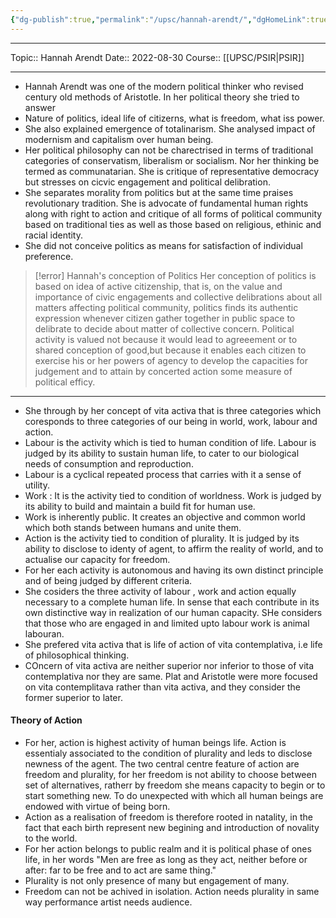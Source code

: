 ```yaml
---
{"dg-publish":true,"permalink":"/upsc/hannah-arendt/","dgHomeLink":true,"dgPassFrontmatter":false}
---
```


----
Topic:: Hannah Arendt
Date:: 2022-08-30
Course:: [[UPSC/PSIR|PSIR]] 

----

- Hannah Arendt was one of the modern political thinker who revised century old methods of Aristotle. In her political theory she tried to answer 
- Nature of politics, ideal life of citizerns, what is freedom, what iss power. 
- She also explained emergence of totalinarism. She analysed impact of modernism and capitalism over human being. 
- Her political philosophy can not be charectrised in terms of traditional categories of conservatism, liberalism or socialism. Nor her thinking be termed as communatarian. She is critique of representative democracy but stresses on cicvic engagement and political delibration. 
- She separates morality from politics but at the same time praises revolutionary tradition. She is advocate of fundamental human rights along with right to action and critique of all forms of political community based on traditional ties as well as those based on religious, ethinic and racial identity. 
- She did not conceive politics as means for satisfaction of individual preference. 

> [!error] Hannah's conception of Politics
> Her conception of politics is based on idea of active citizenship, that is, on the value and importance of civic engagements and collective delibrations about all matters affecting political community, politics finds its authentic expression whenever citizen gather together in public space to delibrate to decide about matter of collective concern. Political activity is valued not because it would lead to agreeement or to shared conception of good,but because it enables each citizen to exercise his or her powers of agency to develop the capacities for judgement and to attain by concerted action some measure of political efficy. 
---

- She through by her concept of vita activa that is three categories which coresponds to three categories of our being in world, work, labour and action. 
- Labour is the activity which is tied to human condition of life. Labour is judged by its ability to sustain human life, to cater to our biological needs of consumption and reproduction. 
- Labour is a cyclical repeated process that carries with it a sense of utility. 
- Work : It is the activity tied to condition of worldness. Work is judged by its ability to build and maintain a build fit for human use. 
- Work is inherently public. It creates an objective and common world which both stands between humans and unite them. 
- Action is the activity tied to condition of plurality. It is judged by its ability to disclose to identy of agent, to affirm the reality of world, and to actualise our capacity for freedom. 
- For her each activity is autonomous and having its own distinct principle and of  being judged by different criteria. 
- She cosiders the three activity of labour , work and action equally necessary to a complete human life. In sense that each contribute in its own distinctive way in realization of our human capacity. SHe considers that those who are engaged in and limited upto labour work is animal labouran. 
- She prefered vita activa that is life of action of vita contemplativa, i.e life of philosophical thinking. 
- COncern of vita activa are neither superior nor inferior to those of vita contemplativa nor they are same. Plat and Aristotle were more focused on vita contemplitava rather than vita activa, and they consider the former superior to later. 

####  Theory of Action 
- For her, action is highest activity of human beings life. Action is essentialy associated to the condition of plurality and leds to disclose newness of the agent. The two central centre feature of action are freedom and plurality, for her freedom is not ability to choose between set of alternatives, ratherr by freedom she means capacity to begin or to start something new. To do unexpected with which all human beings are endowed with virtue of being born. 
- Action as a realisation of freedom is therefore rooted in natality, in the fact that each birth represent new begining and introduction of novality to the world. 
- For her action belongs to public realm and it is political phase of ones life, in her words "Men are free as long as they act, neither before or after: far to be free and to act are same thing."
- Plurality is not only presence of many but engagement of many. 
- Freedom can not be achived in isolation. Action needs plurality in same way performance artist needs audience. 